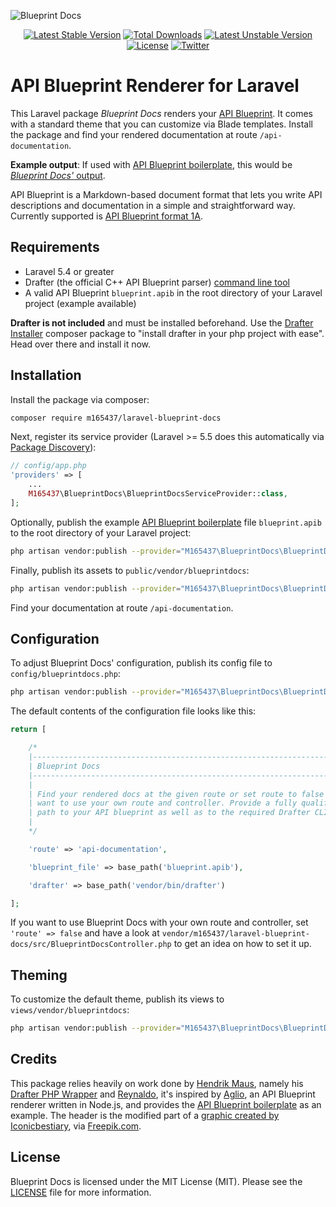 ![Blueprint Docs](https://i.imgur.com/m6Abbmc.png)

<p align="center">
    <a href="https://packagist.org/packages/m165437/laravel-blueprint-docs"><img src="https://poser.pugx.org/m165437/laravel-blueprint-docs/v/stable" alt="Latest Stable Version"></a>
    <a href="https://packagist.org/packages/m165437/laravel-blueprint-docs"><img src="https://poser.pugx.org/m165437/laravel-blueprint-docs/downloads" alt="Total Downloads"></a>
    <a href="https://packagist.org/packages/m165437/laravel-blueprint-docs"><img src="https://poser.pugx.org/m165437/laravel-blueprint-docs/v/unstable" alt="Latest Unstable Version"></a>
    <a href="https://packagist.org/packages/m165437/laravel-blueprint-docs"><img src="https://poser.pugx.org/m165437/laravel-blueprint-docs/license" alt="License"></a>
    <a href="http://twitter.com/M165437"><img src="https://img.shields.io/badge/twitter-@M165437-blue.svg?style=flat&colorB=00aced" alt="Twitter"></a>
</p>

# API Blueprint Renderer for Laravel

This Laravel package *Blueprint Docs* renders your [API Blueprint](http://apiblueprint.org/). It comes with a standard theme that you can customize via Blade templates. Install the package and find your rendered documentation at route `/api-documentation`.

**Example output**: If used with [API Blueprint boilerplate](https://github.com/jsynowiec/api-blueprint-boilerplate), this would be [*Blueprint Docs'* output](https://m165437.github.io/laravel-blueprint-docs).

API Blueprint is a Markdown-based document format that lets you write API descriptions and documentation in a simple and straightforward way. Currently supported is [API Blueprint format 1A](https://github.com/apiaryio/api-blueprint/blob/master/API%20Blueprint%20Specification.md).

## Requirements

* Laravel 5.4 or greater
* Drafter (the official C++ API Blueprint parser) [command line tool](https://github.com/apiaryio/drafter#drafter-command-line-tool)
* A valid API Blueprint `blueprint.apib` in the root directory of your Laravel project (example available)

**Drafter is not included** and must be installed beforehand. Use the [Drafter Installer](https://github.com/hendrikmaus/drafter-installer) composer package to "install drafter in your php project with ease". Head over there and install it now.

## Installation

Install the package via composer:

``` bash
composer require m165437/laravel-blueprint-docs
```

Next, register its service provider (Laravel >= 5.5 does this automatically via [Package Discovery](https://laravel.com/docs/5.5/packages#package-discovery)):

```php
// config/app.php
'providers' => [
    ...
    M165437\BlueprintDocs\BlueprintDocsServiceProvider::class,
];
```

Optionally, publish the example [API Blueprint boilerplate](https://github.com/jsynowiec/api-blueprint-boilerplate) file `blueprint.apib` to the root directory of your Laravel project:

```bash
php artisan vendor:publish --provider="M165437\BlueprintDocs\BlueprintDocsServiceProvider" --tag="example"
```

Finally, publish its assets to `public/vendor/blueprintdocs`:

```bash
php artisan vendor:publish --provider="M165437\BlueprintDocs\BlueprintDocsServiceProvider" --tag="public"
```

Find your documentation at route `/api-documentation`.

## Configuration

To adjust Blueprint Docs' configuration, publish its config file to `config/blueprintdocs.php`:

``` bash
php artisan vendor:publish --provider="M165437\BlueprintDocs\BlueprintDocsServiceProvider" --tag="config"
```

The default contents of the configuration file looks like this:

```php
return [

    /*
    |--------------------------------------------------------------------------
    | Blueprint Docs
    |--------------------------------------------------------------------------
    |
    | Find your rendered docs at the given route or set route to false if you
    | want to use your own route and controller. Provide a fully qualified
    | path to your API blueprint as well as to the required Drafter CLI.
    |
    */

    'route' => 'api-documentation',

    'blueprint_file' => base_path('blueprint.apib'),

    'drafter' => base_path('vendor/bin/drafter')

];
```

If you want to use Blueprint Docs with your own route and controller, set `'route' => false` and have a look at `vendor/m165437/laravel-blueprint-docs/src/BlueprintDocsController.php` to get an idea on how to set it up.

## Theming

To customize the default theme, publish its views to `views/vendor/blueprintdocs`:

``` bash
php artisan vendor:publish --provider="M165437\BlueprintDocs\BlueprintDocsServiceProvider" --tag="views"
```

## Credits

This package relies heavily on work done by [Hendrik Maus](https://github.com/hendrikmaus), namely his [Drafter PHP Wrapper](https://github.com/hendrikmaus/drafter-php) and [Reynaldo](https://github.com/hendrikmaus/reynaldo), it's inspired by [Aglio](https://github.com/danielgtaylor/aglio), an API Blueprint renderer written in Node.js, and provides the [API Blueprint boilerplate](https://github.com/jsynowiec/api-blueprint-boilerplate) as an example. The header is the modified part of a [graphic created by Iconicbestiary](http://www.freepik.com/free-vector/hands-signing-house-or-apartment-contract_1311557.htm), via [Freepik.com](http://www.freepik.com).

## License

Blueprint Docs is licensed under the MIT License (MIT). Please see the [LICENSE](LICENSE.md) file for more information.
